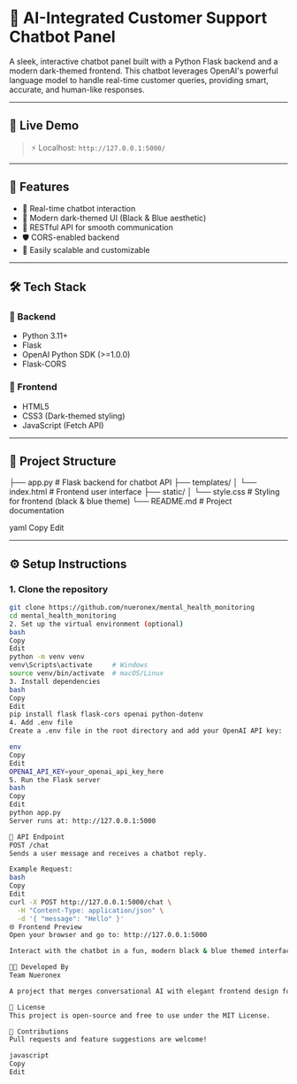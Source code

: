 # 🤖 AI-Integrated Customer Support Chatbot Panel

A sleek, interactive chatbot panel built with a Python Flask backend and a modern dark-themed frontend. This chatbot leverages OpenAI's powerful language model to handle real-time customer queries, providing smart, accurate, and human-like responses.

---

## 🚀 Live Demo

> ⚡ Localhost: `http://127.0.0.1:5000/`

---

## 🧠 Features

- 💬 Real-time chatbot interaction
- 🎨 Modern dark-themed UI (Black & Blue aesthetic)
- 🔌 RESTful API for smooth communication
- 🛡️ CORS-enabled backend
- 🔐 Easily scalable and customizable

---

## 🛠️ Tech Stack

### 🔧 Backend
- Python 3.11+
- Flask
- OpenAI Python SDK (>=1.0.0)
- Flask-CORS

### 🎨 Frontend
- HTML5
- CSS3 (Dark-themed styling)
- JavaScript (Fetch API)

---

## 📁 Project Structure

├── app.py # Flask backend for chatbot API
├── templates/
│ └── index.html # Frontend user interface
├── static/
│ └── style.css # Styling for frontend (black & blue theme)
└── README.md # Project documentation

yaml
Copy
Edit

---

## ⚙️ Setup Instructions

### 1. Clone the repository

```bash
git clone https://github.com/nueronex/mental_health_monitoring
cd mental_health_monitoring
2. Set up the virtual environment (optional)
bash
Copy
Edit
python -m venv venv
venv\Scripts\activate     # Windows
source venv/bin/activate  # macOS/Linux
3. Install dependencies
bash
Copy
Edit
pip install flask flask-cors openai python-dotenv
4. Add .env file
Create a .env file in the root directory and add your OpenAI API key:

env
Copy
Edit
OPENAI_API_KEY=your_openai_api_key_here
5. Run the Flask server
bash
Copy
Edit
python app.py
Server runs at: http://127.0.0.1:5000

📡 API Endpoint
POST /chat
Sends a user message and receives a chatbot reply.

Example Request:
bash
Copy
Edit
curl -X POST http://127.0.0.1:5000/chat \
  -H "Content-Type: application/json" \
  -d '{ "message": "Hello" }'
🌐 Frontend Preview
Open your browser and go to: http://127.0.0.1:5000

Interact with the chatbot in a fun, modern black & blue themed interface.

👨‍💻 Developed By
Team Nueronex

A project that merges conversational AI with elegant frontend design for delightful customer interactions.

📄 License
This project is open-source and free to use under the MIT License.

🙌 Contributions
Pull requests and feature suggestions are welcome!

javascript
Copy
Edit
